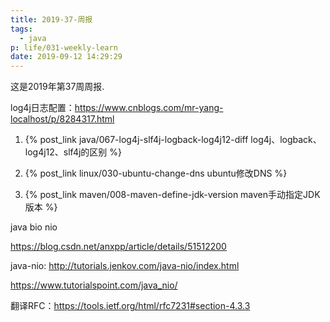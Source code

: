 ```yaml
---
title: 2019-37-周报
tags:
  - java
p: life/031-weekly-learn
date: 2019-09-12 14:29:29
---
```


这是2019年第37周周报.

log4j日志配置：https://www.cnblogs.com/mr-yang-localhost/p/8284317.html

1. {% post_link java/067-log4j-slf4j-logback-log4j12-diff log4j、logback、log4j12、slf4j的区别 %}

2. {% post_link linux/030-ubuntu-change-dns ubuntu修改DNS %}

3. {% post_link maven/008-maven-define-jdk-version maven手动指定JDK版本 %}



java bio nio

https://blog.csdn.net/anxpp/article/details/51512200

java-nio: http://tutorials.jenkov.com/java-nio/index.html

https://www.tutorialspoint.com/java_nio/

翻译RFC：https://tools.ietf.org/html/rfc7231#section-4.3.3

